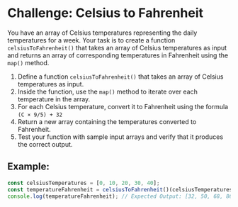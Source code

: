 # Challenge: Celsius to Fahrenheit

You have an array of Celsius temperatures representing the daily temperatures for a week. Your task is to create a function `celsiusToFahrenheit()` that takes an array of Celsius temperatures as input and returns an array of corresponding temperatures in Fahrenheit using the `map()` method.

1. Define a function `celsiusToFahrenheit()` that takes an array of Celsius temperatures as input.
2. Inside the function, use the `map()` method to iterate over each temperature in the array.
3. For each Celsius temperature, convert it to Fahrenheit using the formula `(C × 9/5) + 32`
4. Return a new array containing the temperatures converted to Fahrenheit.
5. Test your function with sample input arrays and verify that it produces the correct output.

## Example:

```js
const celsiusTemperatures = [0, 10, 20, 30, 40];
const temperatureFahrenheit = celsiusToFahrenheit()(celsiusTemperatures);
console.log(temperatureFahrenheit); // Expected Output: [32, 50, 68, 86, 104]
```
